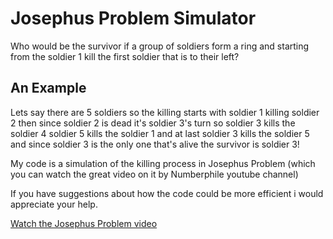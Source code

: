 # Josephus Problem Simulator

Who would be the survivor if a group of soldiers form a ring and starting from the soldier 1  kill the first soldier that is to their left?

## An Example
Lets say there are 5 soldiers so the killing starts with soldier 1 killing soldier 2 then since soldier 2 is dead  it's soldier 3's turn so soldier 3 kills the soldier 4 soldier 5 kills the soldier 1 and at last soldier 3 kills the soldier 5 and since soldier 3 is the only one that's alive the survivor is soldier 3! 

My code is a simulation of the killing process in Josephus Problem (which you can watch the great video on it by Numberphile youtube channel)

If you have suggestions about how the code could be more efficient i would appreciate your help.

[Watch the Josephus Problem video](https://www.youtube.com/watch?v=uCsD3ZGzMgE)
